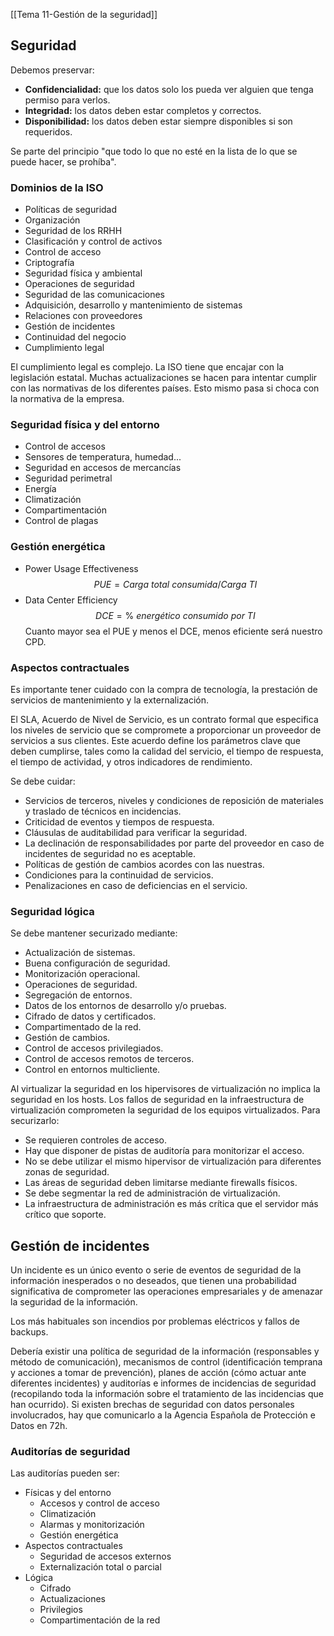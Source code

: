 [[Tema 11-Gestión de la seguridad]]

## Seguridad
Debemos preservar:
+ **Confidencialidad:** que los datos solo los pueda ver alguien que tenga permiso para verlos.
+ **Integridad:** los datos deben estar completos y correctos.
+ **Disponibilidad:** los datos deben estar siempre disponibles si son requeridos.

Se parte del principio "que todo lo que no esté en la lista de lo que se puede hacer, se prohíba".

### Dominios de la ISO
+ Políticas de seguridad
+ Organización
+ Seguridad de los RRHH
+ Clasificación y control de activos
+ Control de acceso
+ Criptografía
+ Seguridad física y ambiental
+ Operaciones de seguridad
+ Seguridad de las comunicaciones
+ Adquisición, desarrollo y mantenimiento de sistemas
+ Relaciones con proveedores
+ Gestión de incidentes
+ Continuidad del negocio
+ Cumplimiento legal

El cumplimiento legal es complejo. La ISO tiene que encajar con la legislación estatal. Muchas actualizaciones se hacen para intentar cumplir con las normativas de los diferentes países. Esto mismo pasa si choca con la normativa de la empresa. 

### Seguridad física y del entorno
+ Control de accesos
+ Sensores de temperatura, humedad...
+ Seguridad en accesos de mercancías
+ Seguridad perimetral
+ Energía
+ Climatización
+ Compartimentación
+ Control de plagas

### Gestión energética
+ Power Usage Effectiveness
$$PUE=Carga\ total\ consumida/Carga\ TI$$
+ Data Center Efficiency
$$DCE=\%\ energético\ consumido\ por\ TI$$
Cuanto mayor sea el PUE y menos el DCE, menos eficiente será nuestro CPD.

### Aspectos contractuales
Es importante tener cuidado con la compra de tecnología, la prestación de servicios de mantenimiento y la externalización.

El SLA, Acuerdo de Nivel de Servicio, es un contrato formal que especifica los niveles de servicio que se compromete a proporcionar un proveedor de servicios a sus clientes. Este acuerdo define los parámetros clave que deben cumplirse, tales como la calidad del servicio, el tiempo de respuesta, el tiempo de actividad, y otros indicadores de rendimiento.

Se debe cuidar:
+ Servicios de terceros, niveles y condiciones de reposición de materiales y traslado de técnicos en incidencias.
+ Criticidad de eventos y tiempos de respuesta.
+ Cláusulas de auditabilidad para verificar la seguridad.
+ La declinación de responsabilidades por parte del proveedor en caso de incidentes de seguridad no es aceptable.
+ Políticas de gestión de cambios acordes con las nuestras.
+ Condiciones para la continuidad de servicios.
+ Penalizaciones en caso de deficiencias en el servicio.

### Seguridad lógica
Se debe mantener securizado mediante:
+ Actualización de sistemas.
+ Buena configuración de seguridad.
+ Monitorización operacional.
+ Operaciones de seguridad.
+ Segregación de entornos.
+ Datos de los entornos de desarrollo y/o pruebas.
+ Cifrado de datos y certificados.
+ Compartimentado de la red.
+ Gestión de cambios.
+ Control de accesos privilegiados.
+ Control de accesos remotos de terceros.
+ Control en entornos multicliente.

Al virtualizar la seguridad en los hipervisores de virtualización no implica la seguridad en los hosts. Los fallos de seguridad en la infraestructura de virtualización comprometen la seguridad de los equipos virtualizados. Para securizarlo:
+ Se requieren controles de acceso.
+ Hay que disponer de pistas de auditoría para monitorizar el acceso.
+ No se debe utilizar el mismo hipervisor de virtualización para diferentes zonas de seguridad.
+ Las áreas de seguridad deben limitarse mediante firewalls físicos.
+ Se debe segmentar la red de administración de virtualización.
+ La infraestructura de administración es más crítica que el servidor más crítico que soporte.

## Gestión de incidentes
Un incidente es un único evento o serie de eventos de seguridad de la información inesperados o no deseados, que tienen una probabilidad significativa de comprometer las operaciones empresariales y de amenazar la seguridad de la información.

Los más habituales son incendios por problemas eléctricos y fallos de backups.

Debería existir una política de seguridad de la información (responsables y método de comunicación), mecanismos de control (identificación temprana y acciones a tomar de prevención), planes de acción (cómo actuar ante diferentes incidentes) y auditorías e informes de incidencias de seguridad (recopilando toda la información sobre el tratamiento de las incidencias que han ocurrido). Si existen brechas de seguridad con datos personales involucrados, hay que comunicarlo a la Agencia Española de Protección e Datos en 72h.

### Auditorías de seguridad
Las auditorías pueden ser:
+ Físicas y del entorno
	+ Accesos y control de acceso
	+ Climatización
	+ Alarmas y monitorización
	+ Gestión energética
+ Aspectos contractuales
	+ Seguridad de accesos externos
	+ Externalización total o parcial
+ Lógica
	+ Cifrado
	+ Actualizaciones
	+ Privilegios
	+ Compartimentación de la red
